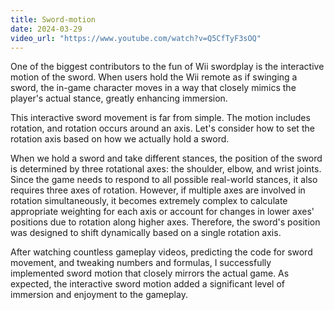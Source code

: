 ```yaml
---
title: Sword-motion
date: 2024-03-29
video_url: "https://www.youtube.com/watch?v=Q5CfTyF3sOQ"
---
```


One of the biggest contributors to the fun of Wii swordplay is the interactive motion of the sword. When users hold the Wii remote as if swinging a sword, the in-game character moves in a way that closely mimics the player's actual stance, greatly enhancing immersion.
<!--more-->
This interactive sword movement is far from simple. The motion includes rotation, and rotation occurs around an axis. Let's consider how to set the rotation axis based on how we actually hold a sword.

When we hold a sword and take different stances, the position of the sword is determined by three rotational axes: the shoulder, elbow, and wrist joints. Since the game needs to respond to all possible real-world stances, it also requires three axes of rotation. However, if multiple axes are involved in rotation simultaneously, it becomes extremely complex to calculate appropriate weighting for each axis or account for changes in lower axes' positions due to rotation along higher axes. Therefore, the sword's position was designed to shift dynamically based on a single rotation axis.

After watching countless gameplay videos, predicting the code for sword movement, and tweaking numbers and formulas, I successfully implemented sword motion that closely mirrors the actual game. As expected, the interactive sword motion added a significant level of immersion and enjoyment to the gameplay.
